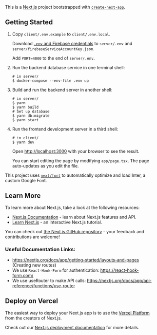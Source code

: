 This is a [Next.js](https://nextjs.org/) project bootstrapped with
[`create-next-app`](https://github.com/vercel/next.js/tree/canary/packages/create-next-app).

## Getting Started

1. Copy `client/.env.example` to `client/.env.local`.

   Download
   [`.env` and Firebase credentials](https://drive.google.com/drive/u/2/folders/1r9w9NFSBFmobQsJ4yXhOwaMRgGMGVs9X)
   to `server/.env` and `server/firebaseServiceAccountKey.json`.

   Add `PORT=4000` to the end of `server/.env`.

2. Run the backend database service in one terminal shell:

   ```shell
   # in server/
   $ docker-compose --env-file .env up
   ```

3. Build and run the backend server in another shell:

   ```shell
   # in server/
   $ yarn
   $ yarn build
   # Set up database
   $ yarn db:migrate
   $ yarn start
   ```

4. Run the frontend development server in a third shell:

   ```shell
   # in client/
   $ yarn dev
   ```

   Open [http://localhost:3000](http://localhost:3000) with your browser to see the result.

   You can start editing the page by modifying `app/page.tsx`. The page auto-updates as you edit the
   file.

This project uses [`next/font`](https://nextjs.org/docs/basic-features/font-optimization) to
automatically optimize and load Inter, a custom Google Font.

## Learn More

To learn more about Next.js, take a look at the following resources:

- [Next.js Documentation](https://nextjs.org/docs) - learn about Next.js features and API.
- [Learn Next.js](https://nextjs.org/learn) - an interactive Next.js tutorial.

You can check out [the Next.js GitHub repository](https://github.com/vercel/next.js/) - your
feedback and contributions are welcome!

### Useful Documentation Links:

- https://nextjs.org/docs/app/getting-started/layouts-and-pages (Creating new routes)
- We use `React-Hook-Form` for authentication: https://react-hook-form.com/
- We use useRouter to make API calls: https://nextjs.org/docs/app/api-reference/functions/use-router

## Deploy on Vercel

The easiest way to deploy your Next.js app is to use the
[Vercel Platform](https://vercel.com/new?utm_medium=default-template&filter=next.js&utm_source=create-next-app&utm_campaign=create-next-app-readme)
from the creators of Next.js.

Check out our [Next.js deployment documentation](https://nextjs.org/docs/deployment) for more
details.
